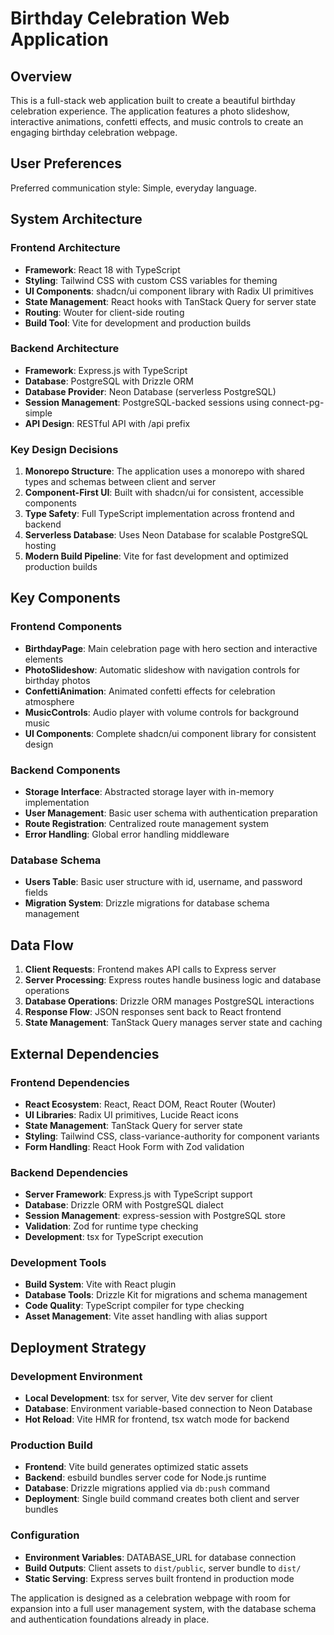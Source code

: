 # Birthday Celebration Web Application

## Overview

This is a full-stack web application built to create a beautiful birthday celebration experience. The application features a photo slideshow, interactive animations, confetti effects, and music controls to create an engaging birthday celebration webpage.

## User Preferences

Preferred communication style: Simple, everyday language.

## System Architecture

### Frontend Architecture
- **Framework**: React 18 with TypeScript
- **Styling**: Tailwind CSS with custom CSS variables for theming
- **UI Components**: shadcn/ui component library with Radix UI primitives
- **State Management**: React hooks with TanStack Query for server state
- **Routing**: Wouter for client-side routing
- **Build Tool**: Vite for development and production builds

### Backend Architecture
- **Framework**: Express.js with TypeScript
- **Database**: PostgreSQL with Drizzle ORM
- **Database Provider**: Neon Database (serverless PostgreSQL)
- **Session Management**: PostgreSQL-backed sessions using connect-pg-simple
- **API Design**: RESTful API with /api prefix

### Key Design Decisions

1. **Monorepo Structure**: The application uses a monorepo with shared types and schemas between client and server
2. **Component-First UI**: Built with shadcn/ui for consistent, accessible components
3. **Type Safety**: Full TypeScript implementation across frontend and backend
4. **Serverless Database**: Uses Neon Database for scalable PostgreSQL hosting
5. **Modern Build Pipeline**: Vite for fast development and optimized production builds

## Key Components

### Frontend Components
- **BirthdayPage**: Main celebration page with hero section and interactive elements
- **PhotoSlideshow**: Automatic slideshow with navigation controls for birthday photos
- **ConfettiAnimation**: Animated confetti effects for celebration atmosphere
- **MusicControls**: Audio player with volume controls for background music
- **UI Components**: Complete shadcn/ui component library for consistent design

### Backend Components
- **Storage Interface**: Abstracted storage layer with in-memory implementation
- **User Management**: Basic user schema with authentication preparation
- **Route Registration**: Centralized route management system
- **Error Handling**: Global error handling middleware

### Database Schema
- **Users Table**: Basic user structure with id, username, and password fields
- **Migration System**: Drizzle migrations for database schema management

## Data Flow

1. **Client Requests**: Frontend makes API calls to Express server
2. **Server Processing**: Express routes handle business logic and database operations
3. **Database Operations**: Drizzle ORM manages PostgreSQL interactions
4. **Response Flow**: JSON responses sent back to React frontend
5. **State Management**: TanStack Query manages server state and caching

## External Dependencies

### Frontend Dependencies
- **React Ecosystem**: React, React DOM, React Router (Wouter)
- **UI Libraries**: Radix UI primitives, Lucide React icons
- **State Management**: TanStack Query for server state
- **Styling**: Tailwind CSS, class-variance-authority for component variants
- **Form Handling**: React Hook Form with Zod validation

### Backend Dependencies
- **Server Framework**: Express.js with TypeScript support
- **Database**: Drizzle ORM with PostgreSQL dialect
- **Session Management**: express-session with PostgreSQL store
- **Validation**: Zod for runtime type checking
- **Development**: tsx for TypeScript execution

### Development Tools
- **Build System**: Vite with React plugin
- **Database Tools**: Drizzle Kit for migrations and schema management
- **Code Quality**: TypeScript compiler for type checking
- **Asset Management**: Vite asset handling with alias support

## Deployment Strategy

### Development Environment
- **Local Development**: tsx for server, Vite dev server for client
- **Database**: Environment variable-based connection to Neon Database
- **Hot Reload**: Vite HMR for frontend, tsx watch mode for backend

### Production Build
- **Frontend**: Vite build generates optimized static assets
- **Backend**: esbuild bundles server code for Node.js runtime
- **Database**: Drizzle migrations applied via `db:push` command
- **Deployment**: Single build command creates both client and server bundles

### Configuration
- **Environment Variables**: DATABASE_URL for database connection
- **Build Outputs**: Client assets to `dist/public`, server bundle to `dist/`
- **Static Serving**: Express serves built frontend in production mode

The application is designed as a celebration webpage with room for expansion into a full user management system, with the database schema and authentication foundations already in place.